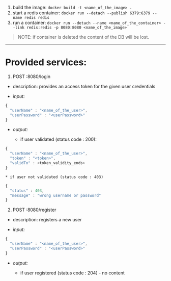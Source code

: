1. build the image: `docker build -t <name_of_the_image> .`
2. start a redis container: `docker run --detach --publish 6379:6379 --name redis redis`
3. run a container: `docker run --detach --name <name_of_the_container> --link redis:redis -p 8080:8080 <name_of_the_image>`

> NOTE: if container is deleted the content of the DB will be lost.

---

# Provided services:

1. POST <host>:8080/login

  * description: provides an access token for the given user credentials

  * _input:_
```javascript
{
  "userName" : "<name_of_the_user>",
  "userPassword" : "<userPassword>"
}
```
  * _output:_

    * if user validated (status code : 200):
```javascript
{
  "userName" : "<name_of_the_user>",
  "token" : "<token>",
  "validTo" : <token_validity_ends>
}
```
    * if user not validated (status code : 403)
```javascript
{
  "status" : 403,
  "message" : "wrong username or password"
}
```

2. POST <host>:8080/register

  * description: registers a new user

  * _input:_
```javascript
{
  "userName" : "<name_of_the_user>",
  "userPassword" : "<userPassword>"
}
```
  * _output:_

    * if user registered (status code : 204) - no content
